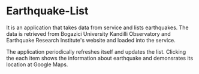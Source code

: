 # Earthquake-List

It is an application that takes data from service and lists earthquakes. The data is retrieved from Bogazici University Kandilli Observatory and Earthquake Research Institute's website and loaded into the service.

The application periodically refreshes itself and updates the list. Clicking the each item shows the information about earthquake and demonsrates its location at Google Maps.
